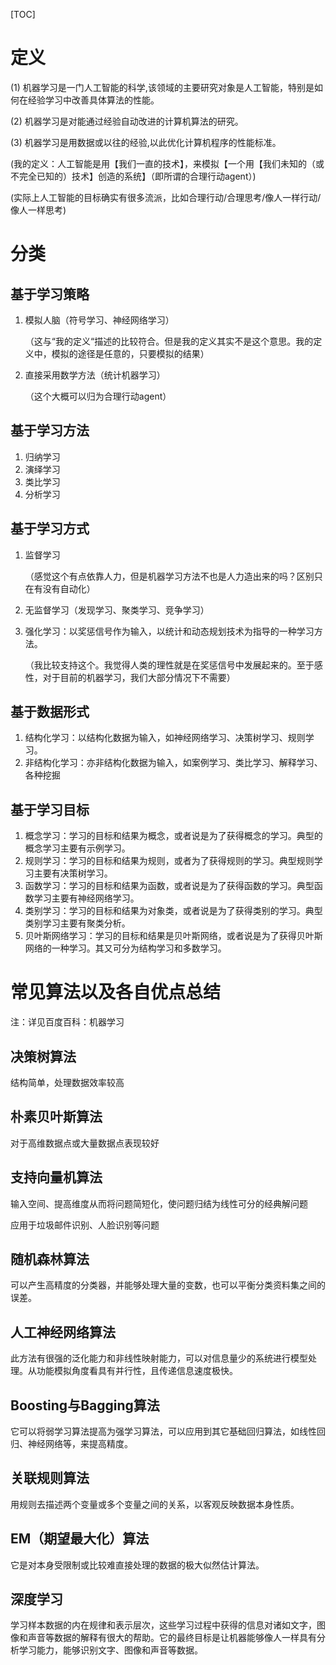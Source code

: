 [TOC]



# 定义

(1) 机器学习是一门人工智能的科学,该领域的主要研究对象是人工智能，特别是如何在经验学习中改善具体算法的性能。

(2) 机器学习是对能通过经验自动改进的计算机算法的研究。

(3) 机器学习是用数据或以往的经验,以此优化计算机程序的性能标准。

(我的定义：人工智能是用【我们一直的技术】，来模拟【一个用【我们未知的（或不完全已知的）技术】创造的系统】（即所谓的合理行动agent）)

(实际上人工智能的目标确实有很多流派，比如合理行动/合理思考/像人一样行动/像人一样思考)

# 分类

## 基于学习策略

1. 模拟人脑（符号学习、神经网络学习）

   （这与“我的定义“描述的比较符合。但是我的定义其实不是这个意思。我的定义中，模拟的途径是任意的，只要模拟的结果）

2. 直接采用数学方法（统计机器学习）

   （这个大概可以归为合理行动agent）

## 基于学习方法

1. 归纳学习
2. 演绎学习
3. 类比学习
4. 分析学习

## 基于学习方式

1. 监督学习

   （感觉这个有点依靠人力，但是机器学习方法不也是人力造出来的吗？区别只在有没有自动化）

2. 无监督学习（发现学习、聚类学习、竞争学习）

3. 强化学习：以奖惩信号作为输入，以统计和动态规划技术为指导的一种学习方法。

   （我比较支持这个。我觉得人类的理性就是在奖惩信号中发展起来的。至于感性，对于目前的机器学习，我们大部分情况下不需要）

## 基于数据形式

1. 结构化学习：以结构化数据为输入，如神经网络学习、决策树学习、规则学习。
2. 非结构化学习：亦非结构化数据为输入，如案例学习、类比学习、解释学习、各种挖掘

## 基于学习目标

1.  概念学习：学习的目标和结果为概念，或者说是为了获得概念的学习。典型的概念学习主要有示例学习。
2. 规则学习：学习的目标和结果为规则，或者为了获得规则的学习。典型规则学习主要有决策树学习。
3. 函数学习：学习的目标和结果为函数，或者说是为了获得函数的学习。典型函数学习主要有神经网络学习。 
4. 类别学习：学习的目标和结果为对象类，或者说是为了获得类别的学习。典型类别学习主要有聚类分析。
5.  贝叶斯网络学习：学习的目标和结果是贝叶斯网络，或者说是为了获得贝叶斯网络的一种学习。其又可分为结构学习和多数学习。 

# 常见算法以及各自优点总结

注：详见百度百科：机器学习

## 决策树算法

结构简单，处理数据效率较高

## 朴素贝叶斯算法

对于高维数据点或大量数据点表现较好

## 支持向量机算法

输入空间、提高维度从而将问题简短化，使问题归结为线性可分的经典解问题

应用于垃圾邮件识别、人脸识别等问题

## 随机森林算法

可以产生高精度的分类器，并能够处理大量的变数，也可以平衡分类资料集之间的误差。

## 人工神经网络算法

此方法有很强的泛化能力和非线性映射能力，可以对信息量少的系统进行模型处理。从功能模拟角度看具有并行性，且传递信息速度极快。

## Boosting与Bagging算法

它可以将弱学习算法提高为强学习算法，可以应用到其它基础回归算法，如线性回归、神经网络等，来提高精度。

## 关联规则算法

用规则去描述两个变量或多个变量之间的关系，以客观反映数据本身性质。

## EM（期望最大化）算法

它是对本身受限制或比较难直接处理的数据的极大似然估计算法。

## 深度学习

学习样本数据的内在规律和表示层次，这些学习过程中获得的信息对诸如文字，图像和声音等数据的解释有很大的帮助。它的最终目标是让机器能够像人一样具有分析学习能力，能够识别文字、图像和声音等数据。